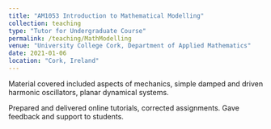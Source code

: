 ```yaml
---
title: "AM1053 Introduction to Mathematical Modelling"
collection: teaching
type: "Tutor for Undergraduate Course"
permalink: /teaching/MathModelling
venue: "University College Cork, Department of Applied Mathematics"
date: 2021-01-06
location: "Cork, Ireland"
---
```


Material covered included aspects of mechanics, simple damped and driven harmonic oscillators, planar dynamical systems.

Prepared and delivered online tutorials, corrected assignments. Gave feedback and support to students.
